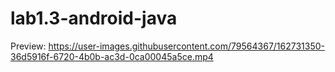 # lab1.3-android-java
Preview: 
https://user-images.githubusercontent.com/79564367/162731350-36d5916f-6720-4b0b-ac3d-0ca00045a5ce.mp4
